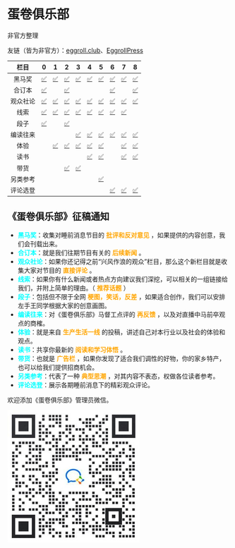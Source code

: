 # 蛋卷俱乐部

非官方整理

友链（皆为非官方）：[eggroll.club](https://eggroll.club/)、[EggrollPress](https://zam157.github.io/EggrollPress/)

|   栏目   |        0        |        1        |        2        |        3        |        4        |        5        |        6        |        7        |        8        |
| :------: | :-------------: | :-------------: | :-------------: | :-------------: | :-------------: | :-------------: | :-------------: | :-------------: | :-------------: |
|  黑马奖  |  [✅](0#黑马奖)  |  [✅](1#黑马奖)  |  [✅](2#黑马奖)  |  [✅](3#黑马奖)  |  [✅](4#黑马奖)  |  [✅](5#黑马奖)  |  [✅](6#黑马奖)  |  [✅](7#黑马奖)  |  [✅](8#黑马奖)  |
|  合订本  |  [✅](0#合订本)  |                 |  [✅](2#合订本)  |                 |                 |                 |  [✅](6#合订本)  |                 |  [✅](8#合订本)  |
| 观众社论 | [✅](0#观众社论) | [✅](1#观众社论) | [✅](2#观众社论) | [✅](3#观众社论) | [✅](4#观众社论) | [✅](5#观众社论) | [✅](6#观众社论) | [✅](7#观众社论) | [✅](8#观众社论) |
|   线索   |   [✅](0#线索)   |   [✅](1#线索)   |   [✅](2#线索)   |   [✅](3#线索)   |   [✅](4#线索)   |   [✅](5#线索)   |   [✅](6#线索)   |   [✅](7#线索)   |                 |
|   段子   |   [✅](0#段子)   |                 |   [✅](2#段子)   |                 |                 |                 |                 |                 |                 |
| 编读往来 |                 |                 |                 | [✅](3#编读往来) | [✅](4#编读往来) | [✅](5#编读往来) | [✅](6#编读往来) | [✅](7#编读往来) | [✅](8#编读往来) |
|   体验   |                 |   [✅](1#体验)   |   [✅](2#体验)   |   [✅](3#体验)   |   [✅](4#体验)   |   [✅](5#体验)   |                 |   [✅](7#体验)   |   [✅](8#体验)   |
|   读书   |                 |                 |                 |                 |   [✅](4#读书)   |   [✅](5#读书)   |                 |   [✅](7#读书)   |   [✅](8#读书)   |
|   带货   |                 |                 |   [✅](2#带货)   |   [✅](3#带货)   |                 |                 |                 |                 |                 |
| 另类参考 |                 |                 |                 |                 |                 | [✅](5#另类参考) |                 |                 |                 |
| 评论选登 |                 |                 |                 |                 |                 |                 | [✅](6#评论选登) | [✅](7#评论选登) | [✅](8#评论选登) |



## 《蛋卷俱乐部》征稿通知

- **<font color='cyan'>黑马奖</font>**：收集对睡前消息节目的 **<font color='orange'>批评和反对意见</font>** ，如果提供的内容创意，我们会刊载出来。
- **<font color='cyan'>合订本</font>**：就是我们往期节目有关的 **<font color='orange'>后续新闻</font>** 。
- **<font color='cyan'>观众社论</font>**：如果你还记得之前“兴风作浪的观众”栏目，那么这个新栏目就是收集大家对节目的 **<font color='orange'>直接评论</font>** 。
- **<font color='cyan'>线索</font>**：如果你有什么新闻或者热点方向建议我们深挖，可以相关的一组链接给我们，并附上简单的理由。（ **<font color='orange'>推荐话题</font>** ）
- **<font color='cyan'>段子</font>**：包括但不限于全网 **<font color='orange'>梗图，笑话，反差</font>** ，如果适合创作，我们可以安排左手王同学根据大家的创意画图。
- **<font color='cyan'>编读往来</font>**：对《蛋卷俱乐部》马督工点评的 **<font color='orange'>再反馈</font>** ，以及对直播中马前卒观点的商榷。
- **<font color='cyan'>体验</font>**：就是来自 **<font color='orange'>生产生活一线</font>** 的投稿，讲述自己对本行业以及社会的体验和观点。
- **<font color='cyan'>读书</font>**：共享你最新的 **<font color='orange'>阅读和学习体悟</font>** 。
- **<font color='cyan'>带货</font>**：也就是 **<font color='orange'>广告栏</font>** ，如果你发现了适合我们调性的好物，你的家乡特产，也可以给我们提供招商机会。
- **<font color='cyan'>另类参考</font>**：代表了一种 **<font color='orange'>典型思潮</font>** ，对其内容不表态，权做各位读者参考。
- **<font color='cyan'>评论选登</font>**：展示各期睡前消息下的精彩观众评论。

欢迎添加《蛋卷俱乐部》管理员微信。

![wx](image.assets/wx.jpg)

